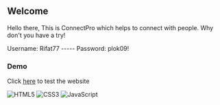 ## Welcome

Hello there, This is ConnectPro which helps to connect with people. Why don't you have a try!

Username: Rifat77 ----- Password: plok09! 

### Demo
Click [here]( https://shahadath-rifat.github.io/connect-pro/) to test the website

![HTML5](https://img.shields.io/badge/html5-%23E34F26.svg?style=for-the-badge&logo=html5&logoColor=white)
![CSS3](https://img.shields.io/badge/css3-%231572B6.svg?style=for-the-badge&logo=css3&logoColor=white)
![JavaScript](https://img.shields.io/badge/javascript-%23323330.svg?style=for-the-badge&logo=javascript&logoColor=%23F7DF1E)
